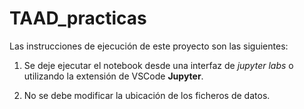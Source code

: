 # TAAD_practicas

Las instrucciones de ejecución de este proyecto son las siguientes:

1. Se deje ejecutar el notebook desde una interfaz de _jupyter labs_ o utilizando la extensión de VSCode **Jupyter**.

2. No se debe modificar la ubicación de los ficheros de datos.